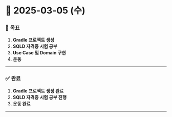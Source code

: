 # 📅 2025-03-05 (수)

### 🎯 목표
1. **Gradle 프로젝트 생성**
2. **SQLD 자격증 시험 공부**
3. **Use Case 및 Domain 구현**
4. **운동**

---

### ✅ 완료
1. **Gradle 프로젝트 생성 완료**
2. **SQLD 자격증 시험 공부 진행**
3. **운동 완료**

---
